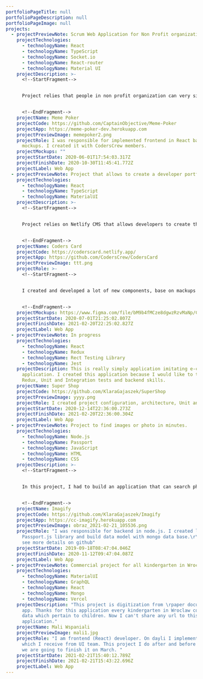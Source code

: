 ```yaml
---
portfolioPageTitle: null
portfolioPageDescription: null
portfolioPageImage: null
projects:
  - projectPreviewNote: Scrum Web Application for Non Profit organizations
    projectTechnologies:
      - technologyName: React
      - technologyName: TypeScript
      - technologyName: Socket.io
      - technologyName: React-router
      - technologyName: Material UI
    projectDescription: >-
      <!--StartFragment-->


      Project relies that people in non profit organization can very simple cary out planning and estimate their tasks. Project base on React, TypeScript & Material UI


      <!--EndFragment-->
    projectName: Meme Poker
    projectCode: https://github.com/CaptainObjective/Meme-Poker
    projectApp: https://meme-poker-dev.herokuapp.com
    projectPreviewImage: memepoker2.png
    projectRole: I was responsible for implemented frontend in React base on
      mockups. I created it with CodersCrew members.
    projectMockups: ""
    projectStartDate: 2020-06-01T17:54:03.317Z
    projectFinishDate: 2020-10-30T11:45:41.772Z
    projectLabel: Web App
  - projectPreviewNote: Project that allows to create a developer portfolio in minutes.
    projectTechnologies:
      - technologyName: React
      - technologyName: TypeScript
      - technologyName: MaterialUI
    projectDescription: >-
      <!--StartFragment-->


      Project relies on Netlify CMS that allows developers to create their portfolio in minutes. After filling in your information via CMS you can host a portfolio website for yourself in minutes.


      <!--EndFragment-->
    projectName: Coders Card
    projectCode: https://coderscard.netlify.app/
    projectApp: https://github.com/CodersCrew/CodersCard
    projectPreviewImage: ttt.png
    projectRole: >-
      <!--StartFragment-->


      I created and developed a lot of new components, base on mackups in Figma & Zeplin. What is more I worked with other team member and carry out code review. 


      <!--EndFragment-->
    projectMockups: https://www.figma.com/file/bM9b4fMCze8dgwzRzvMaNp/CodersCard-Mockups?node-id=1%3A3
    projectStartDate: 2020-07-01T21:25:02.807Z
    projectFinishDate: 2021-02-20T22:25:02.827Z
    projectLabel: Web App
  - projectPreviewNote: In progress
    projectTechnologies:
      - technologyName: React
      - technologyName: Redux
      - technologyName: Rect Testing Library
      - technologyName: Jest
    projectDescription: This is really simply application imitating e-commerce
      application. I created this application because I would like to train
      Redux, Unit and Integration tests and backend skills.
    projectName: Super Shop
    projectCode: https://github.com/KlaraGajaszek/SuperShop
    projectPreviewImage: yyyy.png
    projectRole: I created project configuration, architecture, Unit and Integration tests.
    projectStartDate: 2020-12-14T22:36:00.273Z
    projectFinishDate: 2021-02-20T22:36:00.304Z
    projectLabel: Web App
  - projectPreviewNote: Project to find images or photo in minutes.
    projectTechnologies:
      - technologyName: Node.js
      - technologyName: Passport
      - technologyName: JavaScript
      - technologyName: HTML
      - technologyName: CSS
    projectDescription: >-
      <!--StartFragment-->


      In this project, I had to build an application that can search photos or images by filtering the attributes which you specify. You can login by email or facebook and if you forget the credential, don’t worry, you will receive a reminder email with it. 


      <!--EndFragment-->
    projectName: Imagify
    projectCode: https://github.com/KlaraGajaszek/Imagify
    projectApp: https://cc-imagify.herokuapp.com
    projectPreviewImage: obraz_2021-02-21_105536.png
    projectRole: "I was responsible for backend in node.js. I created login with
      Passport.js library and build data model with mongo data base.\rYou can
      see more details on github"
    projectStartDate: 2019-09-18T08:47:04.046Z
    projectFinishDate: 2020-11-12T09:47:04.087Z
    projectLabel: Web App
  - projectPreviewNote: Commercial project for all kindergarten in Wroclaw
    projectTechnologies:
      - technologyName: MaterialUI
      - technologyName: GraphQL
      - technologyName: React
      - technologyName: Mongo
      - technologyName: Vercel
    projectDescription: "This project is digitization from \rpaper documents to web
      app. Thanks for this application every kindergarten in Wroclaw could share
      data which pertain to children. Now I can't share any url to this
      application."
    projectName: Mali Wspaniali
    projectPreviewImage: mali1.jpg
    projectRole: "I am frontend (React) developer. On dayli I implement new views
      which I receive from UI team. This project I do after and before work and
      we are going to finish it on March. "
    projectStartDate: 2021-02-21T15:40:12.789Z
    projectFinishDate: 2021-02-21T15:43:22.696Z
    projectLabel: Web App
---
```

